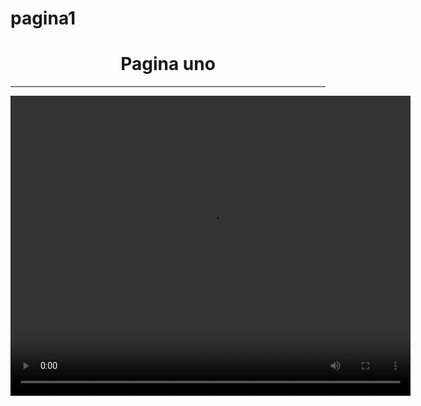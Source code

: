 # pagina1
<HTML>
<HEAD><TITLE>Pagina uno</TITLE>
</HEAD>
<BODY>
<CENTER><H1>Pagina uno</H1></CENTER>
<HR>

<video width="640" height="480" controls>
<source src="Conjunto Rienda Real x La Pócima Norteña - Sobran Motivos (video oficial).MP4" autoplay loop type="video/mp4">
<source src="Conjunto Rienda Real x La Pócima Norteña - Sobran Motivos (video oficial).ogg" autoplay loop type="video/ogg">
Tu navegador no es compatible con videos
</video>

</BODY>
</HTML
